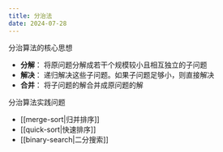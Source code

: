 ```yaml
---
title: 分治法
date: 2024-07-28
---
```

分治算法的核心思想

- **分解**： 将原问题分解成若干个规模较小且相互独立的子问题
- **解决**： 递归解决这些子问题。如果子问题足够小，则直接解决
- **合并**： 将子问题的解合并成原问题的解

分治算法实践问题

- [[merge-sort|归并排序]]
- [[quick-sort|快速排序]]
- [[binary-search|二分搜索]]
